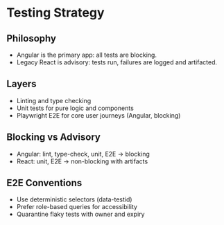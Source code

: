 # Testing Strategy

## Philosophy

- Angular is the primary app: all tests are blocking.
- Legacy React is advisory: tests run, failures are logged and artifacted.

## Layers

- Linting and type checking
- Unit tests for pure logic and components
- Playwright E2E for core user journeys (Angular, blocking)

## Blocking vs Advisory

- Angular: lint, type-check, unit, E2E → blocking
- React: unit, E2E → non-blocking with artifacts

## E2E Conventions

- Use deterministic selectors (data-testid)
- Prefer role-based queries for accessibility
- Quarantine flaky tests with owner and expiry
